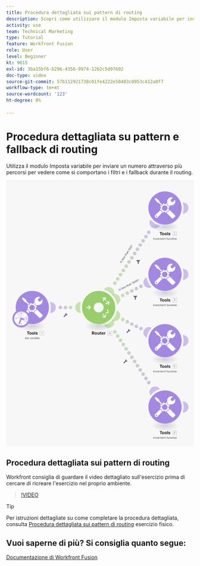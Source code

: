 ```yaml
---
title: Procedura dettagliata sui pattern di routing
description: Scopri come utilizzare il modulo Imposta variabile per inviare un numero attraverso più percorsi per vedere in che modo si comportano i filtri e i fallback [!DNL Adobe Workfront Fusion].
activity: use
team: Technical Marketing
type: Tutorial
feature: Workfront Fusion
role: User
level: Beginner
kt: 9015
exl-id: 3ba15bf6-b296-4356-9974-1262c5d97602
doc-type: video
source-git-commit: 57b112921738c01fe4222e50403c8953c412a0f7
workflow-type: tm+mt
source-wordcount: '123'
ht-degree: 0%

---
```


# Procedura dettagliata su pattern e fallback di routing

Utilizza il modulo Imposta variabile per inviare un numero attraverso più percorsi per vedere come si comportano i filtri e i fallback durante il routing.

![Immagine dello scenario di fusione](assets/universal-connectors-and-routing-7.png)

## Procedura dettagliata sui pattern di routing

Workfront consiglia di guardare il video dettagliato sull&#39;esercizio prima di cercare di ricreare l&#39;esercizio nel proprio ambiente.

>[!VIDEO](https://video.tv.adobe.com/v/335274/?quality=12&learn=on)

>[!TIP]
>
>Per istruzioni dettagliate su come completare la procedura dettagliata, consulta [Procedura dettagliata sui pattern di routing](https://experienceleague.adobe.com/docs/workfront-learn/tutorials-workfront/fusion/exercises/routing-patterns.html?lang=en) esercizio fisico.


## Vuoi saperne di più? Si consiglia quanto segue:

[Documentazione di Workfront Fusion](https://experienceleague.adobe.com/docs/workfront/using/adobe-workfront-fusion/workfront-fusion-2.html?lang=en)

